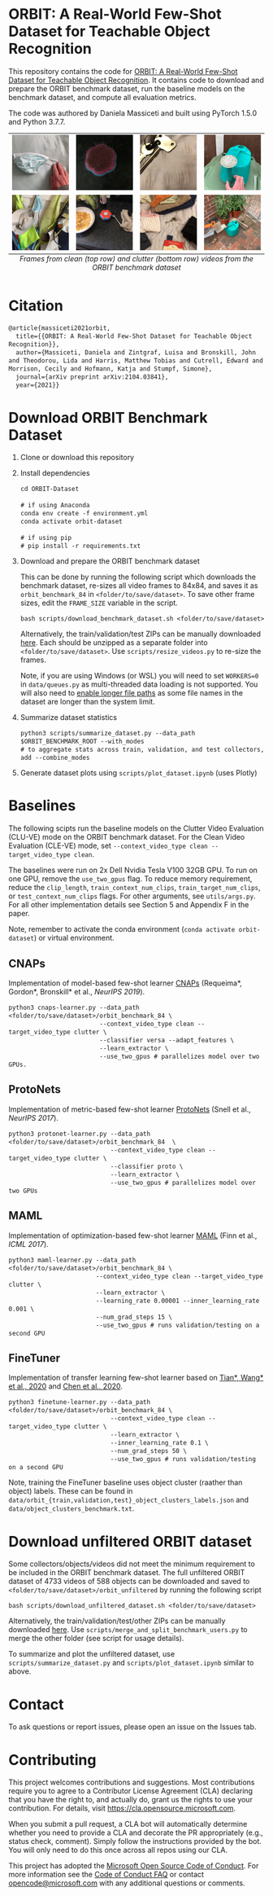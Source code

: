 # ORBIT: A Real-World Few-Shot Dataset for Teachable Object Recognition

This repository contains the code for [ORBIT: A Real-World Few-Shot Dataset for Teachable Object Recognition](https://arxiv.org/abs/2104.03841). It contains code to download and prepare the ORBIT benchmark dataset, run the baseline models on the benchmark dataset, and compute all evaluation metrics.

The code was authored by Daniela Massiceti and built using PyTorch 1.5.0 and Python 3.7.7.

<table>
  <tr>
    <td><img src="docs/facemask.PNG" alt="clean frame of facemask" width = 140px></td>
    <td><img src="docs/hairbrush.PNG" alt="clean frame of hairbrush" width = 140px></td>
    <td><img src="docs/keys.PNG" alt="clean frame of keys" width = 140px></td>
    <td><img src="docs/watering can.PNG" alt="clean frame of a watering can" width = 140px></td>
   </tr> 
   <tr>
      <td><img src="docs/facemask_clutter.PNG" alt="clutter frame of facemask" width = 140px></td>
      <td><img src="docs/hairbrush_clutter.PNG" alt="clutter frame of hairbrush" width = 140px></td>
      <td><img src="docs/keys_clutter.PNG" alt="clutter frame of keys" width = 140px></td>
      <td><img src="docs/wateringcan_clutter.PNG" alt="clutter frame of watering can" width = 140px></td>
   </tr>
   <caption style="caption-side:bottom"> <i>Frames from clean (top row) and clutter (bottom row) videos from the ORBIT benchmark dataset</i></caption>
</table>

# Citation
```
@article{massiceti2021orbit,
  title={{ORBIT: A Real-World Few-Shot Dataset for Teachable Object Recognition}},
  author={Massiceti, Daniela and Zintgraf, Luisa and Bronskill, John and Theodorou, Lida and Harris, Matthew Tobias and Cutrell, Edward and Morrison, Cecily and Hofmann, Katja and Stumpf, Simone},
  journal={arXiv preprint arXiv:2104.03841},
  year={2021}}
```

# Download ORBIT Benchmark Dataset

1. Clone or download this repository
2. Install dependencies
   ```
   cd ORBIT-Dataset

   # if using Anaconda
   conda env create -f environment.yml
   conda activate orbit-dataset

   # if using pip
   # pip install -r requirements.txt
   ```
3. Download and prepare the ORBIT benchmark dataset

   This can be done by running the following script which downloads the benchmark dataset, re-sizes all video frames to 84x84, and saves it as `orbit_benchmark_84` in `<folder/to/save/dataset>`. To save other frame sizes, edit the `FRAME_SIZE` variable in the script.
   
   ```
   bash scripts/download_benchmark_dataset.sh <folder/to/save/dataset>
   ```

   Alternatively, the train/validation/test ZIPs can be manually downloaded [here](https://city.figshare.com/articles/dataset/_/14294597). Each should be unzipped as a separate folder into `<folder/to/save/dataset>`. Use `scripts/resize_videos.py` to re-size the frames.

   Note, if you are using Windows (or WSL) you will need to set `WORKERS=0` in `data/queues.py` as multi-threaded data loading is not supported. You will also need to [enable longer file paths](https://docs.microsoft.com/en-us/windows/win32/fileio/maximum-file-path-limitation#enable-long-paths-in-windows-10-version-1607-and-later) as some file names in the dataset are longer than the system limit.
   
4. Summarize dataset statistics
   ```
   python3 scripts/summarize_dataset.py --data_path $ORBIT_BENCHMARK_ROOT --with_modes 
   # to aggregate stats across train, validation, and test collectors, add --combine_modes
   ```
5. Generate dataset plots using `scripts/plot_dataset.ipynb` (uses Plotly)

# Baselines

The following scipts run the baseline models on the Clutter Video Evaluation (CLU-VE) mode on the ORBIT benchmark dataset. For the Clean Video Evaluation (CLE-VE) mode, set `--context_video_type clean --target_video_type clean`.

The baselines were run on 2x Dell Nvidia Tesla V100 32GB GPU. To run on one GPU, remove the `use_two_gpus` flag. To reduce memory requirement, reduce the `clip_length`, `train_context_num_clips`, `train_target_num_clips`, or `test_context_num_clips` flags. For other arguments, see `utils/args.py`. For all other implementation details see Section 5 and Appendix F in the paper.

Note, remember to activate the conda environment (`conda activate orbit-dataset`) or virtual environment.

## CNAPs
Implementation of model-based few-shot learner [CNAPs](https://arxiv.org/abs/1906.07697) (Requeima*, Gordon*, Bronskill* et al., _NeurIPS 2019_).

```
python3 cnaps-learner.py --data_path <folder/to/save/dataset>/orbit_benchmark_84 \
                         --context_video_type clean --target_video_type clutter \
                         --classifier versa --adapt_features \
                         --learn_extractor \
                         --use_two_gpus # parallelizes model over two GPUs.
```

## ProtoNets

Implementation of metric-based few-shot learner [ProtoNets](https://arxiv.org/abs/1703.05175) (Snell et al., _NeurIPS 2017_).

```
python3 protonet-learner.py --data_path <folder/to/save/dataset>/orbit_benchmark_84  \
                            --context_video_type clean --target_video_type clutter \
                            --classifier proto \
                            --learn_extractor \
                            --use_two_gpus # parallelizes model over two GPUs
```

## MAML

Implementation of optimization-based few-shot learner [MAML](https://arxiv.org/abs/1703.03400) (Finn et al., _ICML 2017_).
```
python3 maml-learner.py --data_path <folder/to/save/dataset>/orbit_benchmark_84 \
                        --context_video_type clean --target_video_type clutter \
                        --learn_extractor \
                        --learning_rate 0.00001 --inner_learning_rate 0.001 \
                        --num_grad_steps 15 \
                        --use_two_gpus # runs validation/testing on a second GPU
```

## FineTuner

Implementation of transfer learning few-shot learner based on [Tian*, Wang* et al., 2020](https://arxiv.org/abs/2003.11539) and [Chen et al., 2020](https://arxiv.org/abs/2003.04390).
```
python3 finetune-learner.py --data_path <folder/to/save/dataset>/orbit_benchmark_84 \
                            --context_video_type clean --target_video_type clutter \
                            --learn_extractor \
                            --inner_learning_rate 0.1 \
                            --num_grad_steps 50 \
                            --use_two_gpus # runs validation/testing on a second GPU
```
Note, training the FineTuner baseline uses object cluster (raather than object) labels. These can be found in `data/orbit_{train,validation,test}_object_clusters_labels.json` and `data/object_clusters_benchmark.txt`.

# Download unfiltered ORBIT dataset

Some collectors/objects/videos did not meet the minimum requirement to be included in the ORBIT benchmark dataset. The full unfiltered ORBIT dataset of 4733 videos of 588 objects can be downloaded and saved to `<folder/to/save/dataset>/orbit_unfiltered` by running the following script
```
bash scripts/download_unfiltered_dataset.sh <folder/to/save/dataset>
```
Alternatively, the train/validation/test/other ZIPs can be manually downloaded [here](https://city.figshare.com/articles/dataset/_/14294597). Use `scripts/merge_and_split_benchmark_users.py` to merge the other folder (see script for usage details).

To summarize and plot the unfiltered dataset, use `scripts/summarize_dataset.py` and `scripts/plot_dataset.ipynb` similar to above.

# Contact

To ask questions or report issues, please open an issue on the Issues tab.

# Contributing

This project welcomes contributions and suggestions.  Most contributions require you to agree to a
Contributor License Agreement (CLA) declaring that you have the right to, and actually do, grant us
the rights to use your contribution. For details, visit https://cla.opensource.microsoft.com.

When you submit a pull request, a CLA bot will automatically determine whether you need to provide
a CLA and decorate the PR appropriately (e.g., status check, comment). Simply follow the instructions
provided by the bot. You will only need to do this once across all repos using our CLA.

This project has adopted the [Microsoft Open Source Code of Conduct](https://opensource.microsoft.com/codeofconduct/).
For more information see the [Code of Conduct FAQ](https://opensource.microsoft.com/codeofconduct/faq/) or
contact [opencode@microsoft.com](mailto:opencode@microsoft.com) with any additional questions or comments.
